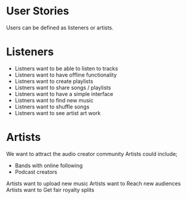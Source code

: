 # User Stories

Users can be defined as listeners or artists. 

# Listeners

- Listners want to be able to listen to tracks 
- Listners want to have offline functionality
- Listners want to create playlists
- Listners want to share songs / playlists
- Listners want to have a simple interface
- Listners want to find new music
- Listners want to shuffle songs
- Listners want to see artist art work


# Artists

We want to attract the audio creator community
Artists could include;

- Bands with online following
- Podcast creators

Artists want to upload new music
Artists want to Reach new audiences
Artists want to Get fair royalty splits
